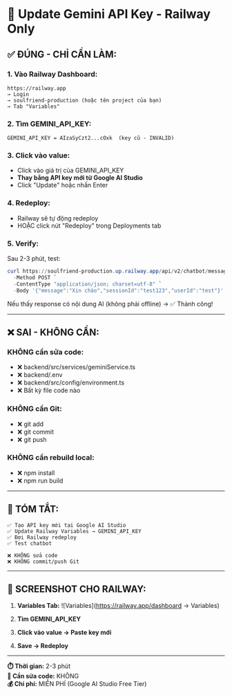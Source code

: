 # 🔑 Update Gemini API Key - Railway Only

## ✅ ĐÚNG - CHỈ CẦN LÀM:

### **1. Vào Railway Dashboard:**
```
https://railway.app
→ Login
→ soulfriend-production (hoặc tên project của bạn)
→ Tab "Variables"
```

### **2. Tìm GEMINI_API_KEY:**
```
GEMINI_API_KEY = AIzaSyCzt2...cOxk  (key cũ - INVALID)
```

### **3. Click vào value:**
- Click vào giá trị của GEMINI_API_KEY
- **Thay bằng API key mới từ Google AI Studio**
- Click "Update" hoặc nhấn Enter

### **4. Redeploy:**
- Railway sẽ tự động redeploy
- HOẶC click nút "Redeploy" trong Deployments tab

### **5. Verify:**
Sau 2-3 phút, test:
```powershell
curl https://soulfriend-production.up.railway.app/api/v2/chatbot/message `
  -Method POST `
  -ContentType "application/json; charset=utf-8" `
  -Body '{"message":"Xin chào","sessionId":"test123","userId":"test"}' | ConvertFrom-Json
```

Nếu thấy response có nội dung AI (không phải offline) → ✅ Thành công!

---

## ❌ SAI - KHÔNG CẦN:

### **KHÔNG cần sửa code:**
- ❌ backend/src/services/geminiService.ts
- ❌ backend/.env
- ❌ backend/src/config/environment.ts
- ❌ Bất kỳ file code nào

### **KHÔNG cần Git:**
- ❌ git add
- ❌ git commit
- ❌ git push

### **KHÔNG cần rebuild local:**
- ❌ npm install
- ❌ npm run build

---

## 🎯 TÓM TẮT:

```
✅ Tạo API key mới tại Google AI Studio
✅ Update Railway Variables → GEMINI_API_KEY
✅ Đợi Railway redeploy
✅ Test chatbot

❌ KHÔNG sửa code
❌ KHÔNG commit/push Git
```

---

## 📸 SCREENSHOT CHO RAILWAY:

1. **Variables Tab:**
   ![Variables](https://railway.app/dashboard → Variables)
   
2. **Tìm GEMINI_API_KEY**

3. **Click vào value → Paste key mới**

4. **Save → Redeploy**

---

**⏱️ Thời gian:** 2-3 phút  
**🔧 Cần sửa code:** KHÔNG  
**💰 Chi phí:** MIỄN PHÍ (Google AI Studio Free Tier)





